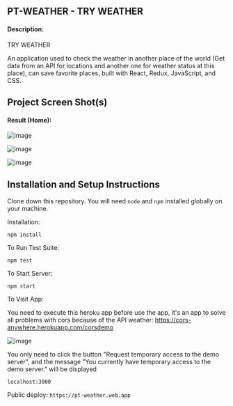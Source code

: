 ## PT-WEATHER - TRY WEATHER

#### Description:

TRY WEATHER

An application used to check the weather in another place of the world (Get data from an API for locations and another one for weather status at this place), can save favorite places, built with React, Redux, JavaScript, and CSS.

## Project Screen Shot(s)

#### Result (Home):   

![image](https://user-images.githubusercontent.com/91474067/166180974-1dc8f34d-11f5-4393-a7d8-baa8c276d80b.png)

![image](https://user-images.githubusercontent.com/91474067/166181001-72cc4372-afe5-46b6-9b63-b1f255ab77a9.png)

![image](https://user-images.githubusercontent.com/91474067/166181011-41f01718-f59a-4b8b-9544-3e9665ba8047.png)


## Installation and Setup Instructions

Clone down this repository. You will need `node` and `npm` installed globally on your machine.  

Installation:

`npm install`  

To Run Test Suite:  

`npm test`  

To Start Server:

`npm start`  

To Visit App: 

You need to execute this heroku app before use the app, it's an app to solve all problems with cors because of the API weather: https://cors-anywhere.herokuapp.com/corsdemo

![image](https://user-images.githubusercontent.com/91474067/166179963-be60ec33-360f-458a-b462-7f65263a6a27.png)

You only need to click the button "Request temporary access to the demo server", and the message "You currently have temporary access to the demo server." will be displayed

`localhost:3000`  

Public deploy:
`https://pt-weather.web.app`  

